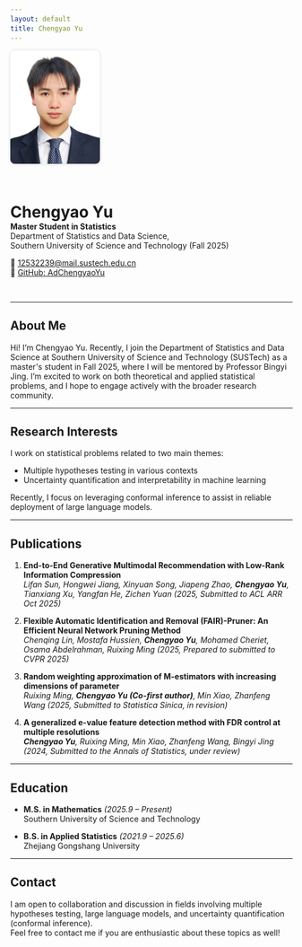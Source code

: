 ```yaml
---
layout: default
title: Chengyao Yu
---
```


<div style="display: flex; align-items: center; gap: 30px; flex-wrap: wrap; margin-bottom: 30px;">
  <img src="profile.jpg" alt="Chengyao Yu" width="160" style="border-radius: 8px; box-shadow: 0 0 5px rgba(0,0,0,0.15);" />
  <div>
    <h1 style="margin-bottom: 0;">Chengyao Yu</h1>
    <p style="margin-top: 0;"><strong> Master Student in Statistics</strong><br/>
    Department of Statistics and Data Science,<br/>
    Southern University of Science and Technology (Fall 2025)</p>
    <p>
      📧 <a href="mailto:ycy87686@163.com">12532239@mail.sustech.edu.cn</a><br/>
      🔗 <a href="https://github.com/AdChengyaoYu" target="_blank">GitHub: AdChengyaoYu</a>
    </p>
  </div>
</div>

---

## About Me

Hi! I’m Chengyao Yu. Recently, I join the Department of Statistics and Data Science at Southern University of Science and Technology (SUSTech) as a master's student in Fall 2025, where I will be mentored by Professor Bingyi Jing. I’m excited to work on both theoretical and applied statistical problems, and I hope to engage actively with the broader research community.

---

## Research Interests

I work on statistical problems related to two main themes:

- Multiple hypotheses testing in various contexts  
- Uncertainty quantification and interpretability in machine learning

Recently, I focus on leveraging conformal inference to assist in reliable deployment of large language models. 

---

## Publications

1. **End-to-End Generative Multimodal Recommendation with Low-Rank Information Compression**  
   *Lifan Sun, Hongwei Jiang, Xinyuan Song, Jiapeng Zhao, **Chengyao Yu**, Tianxiang Xu, Yangfan He, Zichen Yuan*
   *(2025, Submitted to ACL ARR Oct 2025)*

2. **Flexible Automatic Identification and Removal (FAIR)-Pruner: An Efficient Neural Network Pruning Method**  
   *Chenqing Lin, Mostafa Hussien, **Chengyao Yu**, Mohamed Cheriet, Osama Abdelrahman, Ruixing Ming*
   *(2025, Prepared to submitted to CVPR 2025)*

3. **Random weighting approximation of M-estimators with increasing dimensions of parameter**  
   *Ruixing Ming, **Chengyao Yu (Co-first author)**, Min Xiao, Zhanfeng Wang*
   *(2025, Submitted to Statistica Sinica, in revision)*

4. **A generalized e-value feature detection method with FDR control at multiple resolutions**  
   ***Chengyao Yu**, Ruixing Ming, Min Xiao, Zhanfeng Wang, Bingyi Jing*
   *(2024, Submitted to the Annals of Statistics, under review)*

---

## Education

- **M.S. in Mathematics** *(2025.9 – Present)*  
  Southern University of Science and Technology

- **B.S. in Applied Statistics** *(2021.9 – 2025.6)*  
  Zhejiang Gongshang University

---

## Contact

I am open to collaboration and discussion in fields involving multiple hypotheses testing, large language models, and uncertainty quantification (conformal inference).  
Feel free to contact me if you are enthusiastic about these topics as well!

